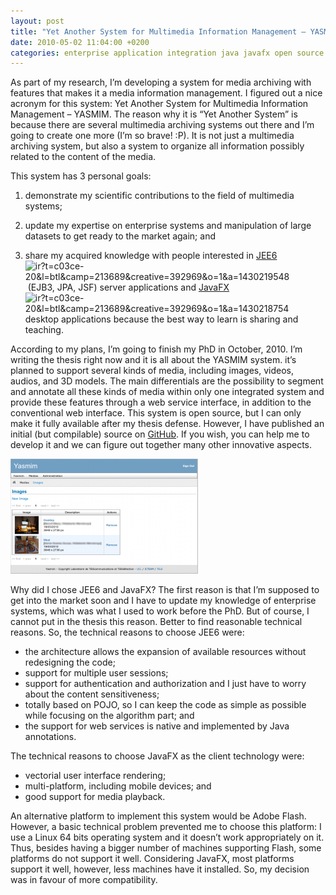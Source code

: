 ```yaml
---
layout: post
title: "Yet Another System for Multimedia Information Management – YASMIM"
date: 2010-05-02 11:04:00 +0200
categories: enterprise application integration java javafx open source research software architecture web services
---
```


As part of my research, I’m developing a system for media archiving with features that makes it a media information management. I figured out a nice acronym for this system: Yet Another System for Multimedia Information Management – YASMIM. The reason why it is “Yet Another System” is because there are several multimedia archiving systems out there and I’m going to create one more (I’m so brave! :P). It is not just a multimedia archiving system, but also a system to organize all information possibly related to the content of the media.

This system has 3 personal goals:

1. demonstrate my scientific contributions to the field of multimedia systems;

2. update my expertise on enterprise systems and manipulation of large datasets to get ready to the market again; and

3. share my acquired knowledge with people interested in [JEE6](http://www.amazon.com/Beginning-Java-trade-Platform-GlassFish/dp/1430219548?ie=UTF8&amp;tag=c03ce-20&amp;link_code=btl&amp;camp=213689&amp;creative=392969)![ir?t=c03ce-20&l=btl&camp=213689&creative=392969&o=1&a=1430219548](/images/posts/ir?t=c03ce-20&l=btl&camp=213689&creative=392969&o=1&a=1430219548) (EJB3, JPA, JSF) server applications and [JavaFX](http://www.amazon.com/Pro-JavaFX-trade-Platform-Technology/dp/1430218754?ie=UTF8&amp;tag=c03ce-20&amp;link_code=btl&amp;camp=213689&amp;creative=392969)![ir?t=c03ce-20&l=btl&camp=213689&creative=392969&o=1&a=1430218754](/images/posts/ir?t=c03ce-20&l=btl&camp=213689&creative=392969&o=1&a=1430218754) desktop applications because the best way to learn is sharing and teaching.

According to my plans, I’m going to finish my PhD in October, 2010. I’m writing the thesis right now and it is all about the YASMIM system. it’s planned to support several kinds of media, including images, videos, audios, and 3D models. The main differentials are the possibility to segment and annotate all these kinds of media within only one integrated system and provide these features through a web service interface, in addition to the conventional web interface. This system is open source, but I can only make it fully available after my thesis defense. However, I have published an initial (but compilable) source on [GitHub](http://github.com/htmfilho/Yasmim). If you wish, you can help me to develop it and we can figure out together many other innovative aspects.

![yasmim-images-300x184.png](/images/posts/yasmim-images-300x184.png)

Why did I chose JEE6 and JavaFX? The first reason is that I’m supposed to get into the market soon and I have to update my knowledge of enterprise systems, which was what I used to work before the PhD. But of course, I cannot put in the thesis this reason. Better to find reasonable technical reasons. So, the technical reasons to choose JEE6 were:

- the architecture allows the expansion of available resources without redesigning the code;
- support for multiple user sessions;
- support for authentication and authorization and I just have to worry about the content sensitiveness;
- totally based on POJO, so I can keep the code as simple as possible while focusing on the algorithm part; and
- the support for web services is native and implemented by Java annotations.

The technical reasons to choose JavaFX as the client technology were:

- vectorial user interface rendering;
- multi-platform, including mobile devices; and
- good support for media playback.

An alternative platform to implement this system would be Adobe Flash. However, a basic technical problem prevented me to choose this platform: I use a Linux 64 bits operating system and it doesn’t work appropriately on it. Thus, besides having a bigger number of machines supporting Flash, some platforms do not support it well. Considering JavaFX, most platforms support it well, however, less machines have it installed. So, my decision was in favour of more compatibility.